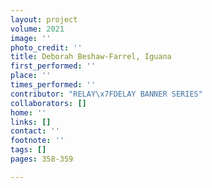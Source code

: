 ```yaml
---
layout: project
volume: 2021
image: ''
photo_credit: ''
title: Deborah Beshaw-Farrel, Iguana
first_performed: ''
place: ''
times_performed: ''
contributor: "RELAY\x7FDELAY BANNER SERIES"
collaborators: []
home: ''
links: []
contact: ''
footnote: ''
tags: []
pages: 358-359

---
```




